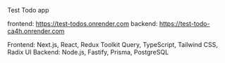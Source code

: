 Test Todo app

frontend: https://test-todos.onrender.com
backend: https://test-todo-ca4h.onrender.com

Frontend: Next.js, React, Redux Toolkit Query, TypeScript, Tailwind CSS, Radix UI
Backend: Node.js, Fastify, Prisma, PostgreSQL

